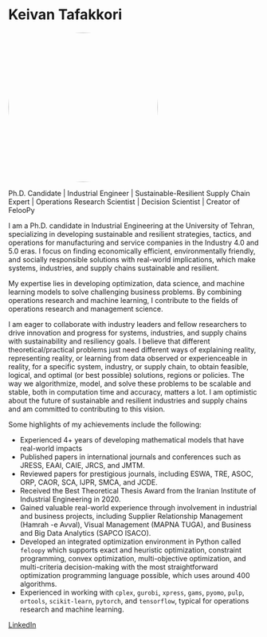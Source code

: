 # Keivan Tafakkori


<html>
<head>
<style>
.profile-image {
  border-radius: 50%;
  width: 300px;
  height: 300px;
}
</style>
</head>
<body>

<img class="profile-image" src="https://media.licdn.com/dms/image/D4D03AQELu0bZpXapYw/profile-displayphoto-shrink_400_400/0/1708118243900?e=1715212800&v=beta&t=k4loQM8J4YySuqT3YoFPptIRCHiHiq7HFZjILLVDmLk" alt="image">

</body>
</html>

Ph.D. Candidate | Industrial Engineer | Sustainable-Resilient Supply Chain Expert | Operations Research Scientist | Decision Scientist | Creator of FelooPy

I am a Ph.D. candidate in Industrial Engineering at the University of Tehran, specializing in developing sustainable and resilient strategies, tactics, and operations for manufacturing and service companies in the Industry 4.0 and 5.0 eras. I focus on finding economically efficient, environmentally friendly, and socially responsible solutions with real-world implications, which make systems, industries, and supply chains sustainable and resilient.

My expertise lies in developing optimization, data science, and machine learning models to solve challenging business problems. By combining operations research and machine learning, I contribute to the fields of operations research and management science.

I am eager to collaborate with industry leaders and fellow researchers to drive innovation and progress for systems, industries, and supply chains with sustainability and resiliency goals. I believe that different theoretical/practical problems just need different ways of explaining reality, representing reality, or learning from data observed or experienceable in reality, for a specific system, industry, or supply chain, to obtain feasible, logical, and optimal (or best possible) solutions, regions or policies. The way we algorithmize, model, and solve these problems to be scalable and stable, both in computation time and accuracy, matters a lot. I am optimistic about the future of sustainable and resilient industries and supply chains and am committed to contributing to this vision.

Some highlights of my achievements include the following:

- Experienced 4+ years of developing mathematical models that have real-world impacts
- Published papers in international journals and conferences such as JRESS, EAAI, CAIE, JRCS, and JMTM.
- Reviewed papers for prestigious journals, including ESWA, TRE, ASOC, ORP, CAOR, SCA, IJPR, SMCA, and JCDE.
- Received the Best Theoretical Thesis Award from the Iranian Institute of Industrial Engineering in 2020.
- Gained valuable real-world experience through involvement in industrial and business projects, including Supplier Relationship Management (Hamrah -e Avval), Visual Management (MAPNA TUGA), and Business and Big Data Analytics (SAPCO ISACO).
- Developed an integrated optimization environment in Python called `feloopy` which supports exact and heuristic optimization, constraint programming, convex optimization, multi-objective optimization, and multi-criteria decision-making with the most straightforward optimization programming language possible, which uses around 400 algorithms.
- Experienced in working with `cplex`, `gurobi`, `xpress`, `gams`, `pyomo`, `pulp`, `ortools`, `scikit-learn`, `pytorch`, and `tensorflow`, typical for operations research and machine learning.


[LinkedIn](https://www.linkedin.com/in/keivan-tafakkori/)

